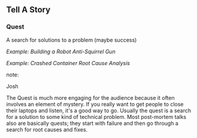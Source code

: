 ## Tell A Story

### Quest

A search for solutions to a problem (maybe success)

_Example: Building a Robot Anti-Squirrel Gun_

_Example: Crashed Container Root Cause Analysis_

note:

Josh

The Quest is much more engaging for the audience because
it often involves an element of mystery.  If you really want
to get people to close their laptops and listen, it's
a good way to go.  Usually the quest is a search for a
solution to some kind of technical problem.  Most 
post-mortem talks also are basically quests; they 
start with failure and then go through a search for root
causes and fixes.